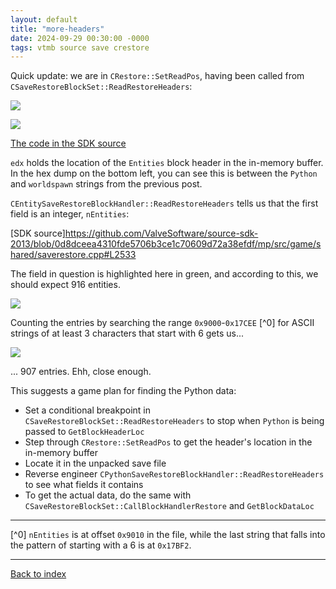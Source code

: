```yaml
---
layout: default
title: "more-headers"
date: 2024-09-29 00:30:00 -0000
tags: vtmb source save crestore
---
```


Quick update: we are in `CRestore::SetReadPos`, having been called from `CSaveRestoreBlockSet::ReadRestoreHeaders`:

![](/breaking-videogames/assets/crestore_setreadpos.jpg)


![](/breaking-videogames/assets/csaverestoreblockhandler_readrestoreheaders.jpg)

[The code in the SDK source](https://github.com/ValveSoftware/source-sdk-2013/blob/0d8dceea4310fde5706b3ce1c70609d72a38efdf/mp/src/game/shared/saverestore.cpp#L3195)

`edx` holds the location of the `Entities` block header in the in-memory buffer. In the hex dump on the bottom left, you can see this is between the `Python` and `worldspawn` strings from the previous post.

`CEntitySaveRestoreBlockHandler::ReadRestoreHeaders` tells us that the first field is an integer, `nEntities`:

[SDK source]https://github.com/ValveSoftware/source-sdk-2013/blob/0d8dceea4310fde5706b3ce1c70609d72a38efdf/mp/src/game/shared/saverestore.cpp#L2533

The field in question is highlighted here in green, and according to this, we should expect 916 entities.

![](/breaking-videogames/assets/nentities.jpg)

Counting the entries by searching the range `0x9000`-`0x17CEE` [^0] for ASCII strings of at least 3 characters that start with 6 gets us...

![](/breaking-videogames/assets/stringsearch.jpg)

... 907 entries. Ehh, close enough.

This suggests a game plan for finding the Python data:

- Set a conditional breakpoint in `CSaveRestoreBlockSet::ReadRestoreHeaders` to stop when `Python` is being passed to `GetBlockHeaderLoc`
- Step through `CRestore::SetReadPos` to get the header's location in the in-memory buffer
- Locate it in the unpacked save file
- Reverse engineer `CPythonSaveRestoreBlockHandler::ReadRestoreHeaders` to see what fields it contains
- To get the actual data, do the same with `CSaveRestoreBlockSet::CallBlockHandlerRestore` and `GetBlockDataLoc`


----

[^0] `nEntities` is at offset `0x9010` in the file, while the last string that falls into the pattern of starting with a 6 is at `0x17BF2`. 

----

[Back to index](/breaking-videogames/)